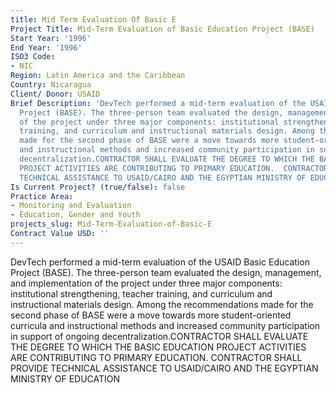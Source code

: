 ```yaml
---
title: Mid Term Evaluation Of Basic E
Project Title: Mid-Term Evaluation of Basic Education Project (BASE)
Start Year: '1996'
End Year: '1996'
ISO3 Code:
- NIC
Region: Latin America and the Caribbean
Country: Nicaragua
Client/ Donor: USAID
Brief Description: 'DevTech performed a mid-term evaluation of the USAID Basic Education
  Project (BASE). The three-person team evaluated the design, management, and implementation
  of the project under three major components: institutional strengthening, teacher
  training, and curriculum and instructional materials design. Among the recommendations
  made for the second phase of BASE were a move towards more student-oriented curricula
  and instructional methods and increased community participation in support of ongoing
  decentralization.CONTRACTOR SHALL EVALUATE THE DEGREE TO WHICH THE BASIC EDUCATION
  PROJECT ACTIVITIES ARE CONTRIBUTING TO PRIMARY EDUCATION.  CONTRACTOR SHALL PROVIDE
  TECHNICAL ASSISTANCE TO USAID/CAIRO AND THE EGYPTIAN MINISTRY OF EDUCATION'
Is Current Project? (true/false): false
Practice Area:
- Monitoring and Evaluation
- Education, Gender and Youth
projects_slug: Mid-Term-Evaluation-of-Basic-E
Contract Value USD: ''
---
```


DevTech performed a mid-term evaluation of the USAID Basic Education Project (BASE). The three-person team evaluated the design, management, and implementation of the project under three major components: institutional strengthening, teacher training, and curriculum and instructional materials design. Among the recommendations made for the second phase of BASE were a move towards more student-oriented curricula and instructional methods and increased community participation in support of ongoing decentralization.CONTRACTOR SHALL EVALUATE THE DEGREE TO WHICH THE BASIC EDUCATION PROJECT ACTIVITIES ARE CONTRIBUTING TO PRIMARY EDUCATION.  CONTRACTOR SHALL PROVIDE TECHNICAL ASSISTANCE TO USAID/CAIRO AND THE EGYPTIAN MINISTRY OF EDUCATION